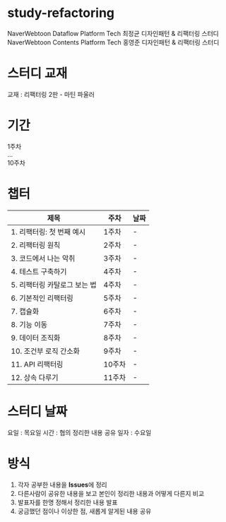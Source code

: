 # study-refactoring

NaverWebtoon Dataflow Platform Tech 최정균 디자인패턴 & 리팩터링 스터디  
NaverWebtoon Contents Platform Tech 홍영준 디자인패턴 & 리팩터링 스터디

# 스터디 교재
교재 : 리팩터링 2판 - 마틴 파울러

# 기간
1주차  
...  
10주차  

# 챕터
|제목|주차|날짜|
|---|---|---|
|1. 리팩터링: 첫 번째 예시|1주차|-|
|2. 리팩터링 원칙|2주차|-|
|3. 코드에서 나는 악취|3주차|-|
|4. 테스트 구축하기|4주차|-|
|5. 리팩터링 카탈로그 보는 법|4주차|-|
|6. 기본적인 리팩터링|5주차|-|
|7. 캡슐화|6주차|-|
|8. 기능 이동|7주차|-|
|9. 데이터 조직화|8주차|-|
|10. 조건부 로직 간소화|9주차|-|
|11. API 리팩터링|10주차|-|
|12. 상속 다루기|11주차|-|

# 스터디 날짜
요일 : 목요일
시간 : 협의
정리한 내용 공유 일자 : 수요일

# 방식
1. 각자 공부한 내용을 **Issues**에 정리
2. 다른사람이 공유한 내용을 보고 본인이 정리한 내용과 어떻게 다른지 비교
3. 발표자를 한명 정해서 정리한 내용 발표
4. 궁금했던 점이나 이상한 점, 새롭게 알게된 내용 공유 
